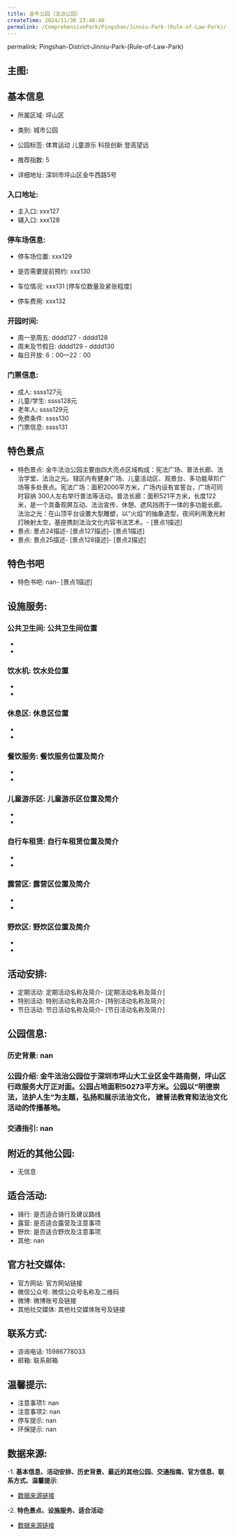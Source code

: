 ```yaml
---
title: 金牛公园（法治公园）
createTime: 2024/11/30 23:48:40
permalink: /ComprehensivePark/Pingshan/Jinniu-Park-(Rule-of-Law-Park)/
---
```

permalink: Pingshan-District-Jinniu-Park-(Rule-of-Law-Park)
<!-- ## 游玩路径: -->

## 主图:
<ImageCard
image="https://cgj.sz.gov.cn/img/4/4005/4005906/10775115.jpg"
title= "金牛公园（法治公园）"
description= "金牛法治公园位于深圳市坪山大工业区金牛路南侧，坪山区行政服务大厅正对面。公园占地面积50273平方米。公园以“明德崇法，法护人生”为主题，弘扬和展示法治文化， "
date="2024/11/30"
href="/"
author="深圳公园"
/>

## 基本信息

- 所属区域: 坪山区

- 类别: 城市公园

- 公园标签: 体育运动 儿童游乐 科技创新 登高望远

- 推荐指数: 5

- 详细地址: 深圳市坪山区金牛西路5号

### 入口地址:
- 主入口: xxx127
- 辅入口: xxx128
### 停车场信息:
- 停车场位置: xxx129

- 是否需要提前预约: xxx130

- 车位情况: xxx131 [停车位数量及紧张程度]

- 停车费用: xxx132

### 开园时间:
- 周一至周五: dddd127 - dddd128
- 周末及节假日: dddd129 - dddd130
- 每日开放: 6：00—22：00

### 门票信息:
- 成人: ssss127元
- 儿童/学生: ssss128元
- 老年人: ssss129元
- 免费条件: ssss130
- 门票信息: ssss131
## 特色景点
- 特色景点: 金牛法治公园主要由四大亮点区域构成：宪法广场、普法长廊、法治学堂、法治之光。辖区内有健身广场、儿童活动区、观景台、多功能草阶广场等多处景点。宪法广场：面积2000平方米，广场内设有宣誓台，广场可同时容纳 300人左右举行普法等活动。普法长廊：面积521平方米，长度122米，是一个具备观屏互动、法治宣传、休憩、遮风挡雨于一体的多功能长廊。法治之光：在山顶平台设置大型雕塑，以“火焰”的抽象造型，夜间利用激光射灯映射太空，基座携刻法治文化内容书法艺术。- [景点1描述]
- 景点: 景点24描述- [景点127描述]- [景点1描述]
- 景点: 景点25描述- [景点128描述]- [景点2描述]
## 特色书吧
- 特色书吧: nan- [景点1描述]
## 设施服务:
### 公共卫生间: 公共卫生间位置
- 
- 
### 饮水机: 饮水处位置
- 
- 
### 休息区: 休息区位置
- 
- 
### 餐饮服务: 餐饮服务位置及简介
- 
- 
### 儿童游乐区: 儿童游乐区位置及简介
- 
- 
### 自行车租赁: 自行车租赁位置及简介
- 
- 
### 露营区: 露营区位置及简介
- 
- 
### 野炊区: 野炊区位置及简介

- 
- 
## 活动安排:
- 定期活动: 定期活动名称及简介- [定期活动名称及简介]
- 特别活动: 特别活动名称及简介- [特别活动名称及简介]
- 节日活动: 节日活动名称及简介- [节日活动名称及简介]
## 公园信息:
### 历史背景: nan
### 公园介绍: 金牛法治公园位于深圳市坪山大工业区金牛路南侧，坪山区行政服务大厅正对面。公园占地面积50273平方米。公园以“明德崇法，法护人生”为主题，弘扬和展示法治文化， 建普法教育和法治文化活动的传播基地。
### 交通指引: nan

## 附近的其他公园:
- 无信息

## 适合活动:
- 骑行: 是否适合骑行及建议路线
- 露营: 是否适合露营及注意事项
- 野炊: 是否适合野炊及注意事项
- 其他: nan

## 官方社交媒体:
- 官方网站: 官方网站链接
- 微信公众号: 微信公众号名称及二维码
- 微博: 微博账号及链接
- 其他社交媒体: 其他社交媒体账号及链接

## 联系方式:
- 咨询电话: 15986778033
- 邮箱: 联系邮箱

## 温馨提示:
- 注意事项1: nan
- 注意事项2: nan
- 停车提示: nan
- 环保提示: nan

## 数据来源:
-1. **基本信息、活动安排、历史背景、最近的其他公园、交通指南、官方信息、联系方式、温馨提示**:
- [数据来源链接](https://cgj.sz.gov.cn/xsmh/gysz/csgy/content/post_10775115.html)

-2. **特色景点、设施服务、适合活动**:
- [数据来源链接](https://cgj.sz.gov.cn/xsmh/gysz/csgy/content/post_10775115.html)

